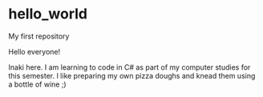 # hello_world
My first repository

Hello everyone!

Inaki here. I am learning to code in C# as part of my computer studies for this semester.
I like preparing my own pizza doughs and knead them using a bottle of wine ;)
